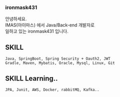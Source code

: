 ### ironmask431

안녕하세요.   
IMAS(아이마스) 에서 Java/Back-end 개발자로    
일하고 있는 ironmask431 입니다.

## SKILL
    Java, SpringBoot, Spring Security + Oauth2, JWT 
    Gradle, Maven, Mybatis, Oracle, Mysql, Linux, Git   
    
## SKILL Learning..   
    JPA, Junit, AWS, Docker, rabbitMQ, Kafka..
